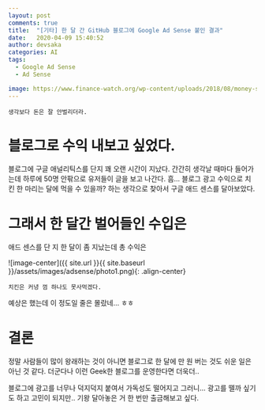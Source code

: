 ```yaml
---
layout: post
comments: true
title:  "[기타] 한 달 간 GitHub 블로그에 Google Ad Sense 붙인 결과"
date:   2020-04-09 15:40:52
author: devsaka
categories: AI
tags:
  - Google Ad Sense
  - Ad Sense

image: https://www.finance-watch.org/wp-content/uploads/2018/08/money-supply-1600x1067.jpg
---
```


```
생각보다 돈은 잘 안벌리더라.
```

# 블로그로 수익 내보고 싶었다.

블로그에 구글 애널리틱스를 단지 꽤 오랜 시간이 지났다. 간간히 생각날 때마다 들어가는데 하루에 50명 안팎으로 유저들이 글을 보고 나간다. 흠... 블로그 광고 수익으로 치킨 한 마리는 달에 먹을 수 있을까? 하는 생각으로 찾아서 구글 애드 센스를 달아보았다.


# 그래서 한 달간 벌어들인 수입은

애드 센스를 단 지 한 달이 좀 지났는데 총 수익은

![image-center]({{ site.url }}{{ site.baseurl }}/assets/images/adsense/photo1.png){: .align-center}

```
치킨은 커녕 껌 하나도 못사먹겠다.
```

예상은 했는데 이 정도일 줄은 몰랐네... ㅎㅎ 

# 결론

정말 사람들이 많이 왕래하는 것이 아니면 블로그로 한 달에 만 원 버는 것도 쉬운 일은 아닌 것 같다. 더군다나 이런 Geek한 블로그를 운영한다면 더욱더..

블로그에 광고를 너무나 덕지덕지 붙여서 가독성도 떨어지고 그러니... 광고를 뗄까 싶기도 하고 고민이 되지만.. 기왕 달아놓은 거 한 번만 출금해보고 싶다.
